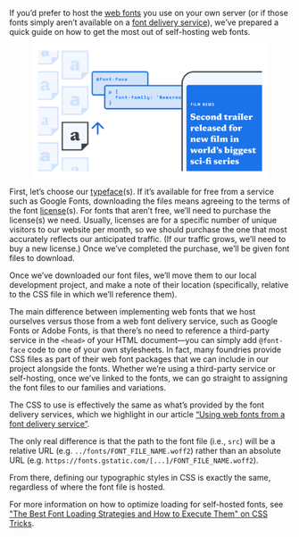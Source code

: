 
If you’d prefer to host the [web fonts](/glossary/web_font) you use on your own server (or if those fonts simply aren’t available on a [font delivery service](/lesson/using_web_fonts_from_a_font_delivery_service)), we’ve prepared a quick guide on how to get the most out of self-hosting web fonts.

<figure>

![An abstract representation showing a font selected from a group of possibilities, with an arrow suggesting an upload, and then two code blocks required to load and style the type, respectively. This is then followed by a device showing the type rendered correctly.](images/thumbnail.svg)

</figure>

First, let’s choose our [typeface](/glossary/typeface)(s). If it’s available for free from a service such as Google Fonts, downloading the files means agreeing to the terms of the font [license](/glossary/licensing)(s). For fonts that aren’t free, we’ll need to purchase the license(s) we need. Usually, licenses are for a specific number of unique visitors to our website per month, so we should purchase the one that most accurately reflects our anticipated traffic. (If our traffic grows, we’ll need to buy a new license.) Once we’ve completed the purchase, we’ll be given font files to download.

Once we’ve downloaded our font files, we’ll move them to our local development project, and make a note of their location (specifically, relative to the CSS file in which we’ll reference them).

The main difference between implementing web fonts that we host ourselves versus those from a web font delivery service, such as Google Fonts or Adobe Fonts, is that there’s no need to reference a third-party service in the `<head>` of your HTML document—you can simply add `@font-face` code to one of your own stylesheets. In fact, many foundries provide CSS files as part of their web font packages that we can include in our project alongside the fonts. Whether we’re using a third-party service or self-hosting, once we’ve linked to the fonts, we can go straight to assigning the font files to our families and variations.

The CSS to use is effectively the same as what’s provided by the font delivery services, which we highlight in our article [“Using web fonts from a font delivery service”](/lesson/using_web_fonts_from_a_font_delivery_service).

The only real difference is that the path to the font file (i.e., `src`) will be a relative URL (e.g. `../fonts/FONT_FILE_NAME.woff2`) rather than an absolute URL (e.g. `https://fonts.gstatic.com/[...]/FONT_FILE_NAME.woff2`).

From there, defining our typographic styles in CSS is exactly the same, regardless of where the font file is hosted.

For more information on how to optimize loading for self-hosted fonts, see ["The Best Font Loading Strategies and How to Execute Them" on CSS Tricks](https://css-tricks.com/the-best-font-loading-strategies-and-how-to-execute-them/#loading-fonts-with-self-hosted-fonts).

[//]: # (TO-DO: Add link to subsetting in the future.)
